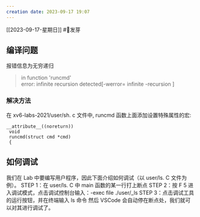 ```yaml
---
creation date: 2023-09-17 19:07
---
```

 [[2023-09-17-星期日]]  #🌱发芽
 
## 编译问题 
报错信息为无穷递归
> in function 'runcmd'  
> error: infinite recursion detected[-werror= infinite -recursion ]

### 解决方法 
在 xv6-labs-2021/user/sh. c 文件中, runcmd 函数上面添加设置特殊属性的宏:
```
__attribute__((noreturn))
 void
 runcmd(struct cmd *cmd)
 {
```

## 如何调试
我们在 Lab 中要编写用户程序，因此下面介绍如何调试（以 user/ls. C 文件为例）。
STEP 1：在 user/ls. C 中 main 函数的某一行打上断点
STEP 2：按 F 5 进入调试模式，点击调试控制台输入：-exec file ./user/_ls
STEP 3：点击调试工具的运行按钮，并在终端输入 ls 命令
然后 VSCode 会自动停在断点处，我们就可以对其进行调试了。






